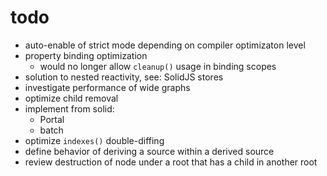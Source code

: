 # todo

- auto-enable of strict mode depending on compiler optimizaton level
- property binding optimization
  - would no longer allow `cleanup()` usage in binding scopes
- solution to nested reactivity, see: SolidJS stores
- investigate performance of wide graphs
- optimize child removal
- implement from solid:
  - Portal
  - batch
- optimize `indexes()` double-diffing
- define behavior of deriving a source within a derived source
- review destruction of node under a root that has a child in another root
